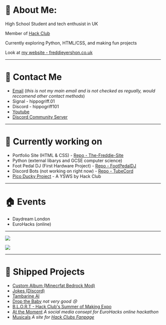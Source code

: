 # 💫 About Me:

High School Student and tech enthusist in UK

Member of [Hack Club](https://hackclub.com/)

Currently exploring Python, HTML/CSS, and making fun projects

Look at [my website - freddieyershon.co.uk](freddieyershon.co.uk)

---

# 📱 Contact Me

- [Email](mailto:hippogriff@hackclub.app) (_this is not my main email and is not checked as regually, would reccomend other contact methods_)
- Signal - hippogriff.01
- Discord - hippogriff101
- [Youtube](https://www.youtube.com/@Hippogriff1)
- [Discord Community Server](https://discord.gg/dJcnYV2eDd)
---


# 🧠 __Currently working on__

- Portfolio Site (HTML & CSS) - [Repo - The-Freddie-Site](https://github.com/hippogriff101/The-Freddie-Site)
- Python (external libarys and GCSE computer science)
- Foot Pedal DJ (First Hardware Project) - [Repo - FootPedalDJ](https://github.com/hippogriff101/FootPedalDJ)
- Discord Bots (not working on right now) - [Repo - TubeCord](https://github.com/hippogriff101/TubeCord)
- [Pico Ducky Project](https://picoducky.hackclub.com/) - A YSWS by Hack Club

---

# 🏠 __Events__

- Daydream London
- EuroHacks (online)

---

![](https://github-readme-stats.vercel.app/api/top-langs/?username=Hippogriff101&theme=dark&hide_border=false&include_all_commits=false&count_private=false&layout=compact)

![](https://github-readme-stats.hackclub.dev/api/wakatime?username=669&api_domain=hackatime.hackclub.com&theme=darcula&custom_title=Hackatime+Stats&layout=compact&cache_seconds=0&langs_count=8)


---

# 🚢 __Shipped Projects__

- [Custom Album (Minecrfat Bedrock Mod)](https://github.com/hippogriff101/Custom-Album-Minecraft-/releases/tag/v1.0.0)
- [Jokes (Discord)](https://github.com/hippogriff101/Jokes/releases/tag/v1)
- [Tambarine AI](https://github.com/hippogriff101/Tambarine-AI/releases/tag/v2.0.1)
- [Drop the Baby](https://hippogriff101.itch.io/bye)  _not very good 😢_
- [B.L.O.R.T - Hack Club's Summer of Making Expo](https://island.hackclub.com/scenes/71)
- [At the Moment](https://hippogriff101.github.io/At-the-Moment/)  _A social media consept for EuroHacks online hackathon_
- [Musicals](https://hippogriff101.github.io/Musicals/) _A site for [Hack Clubs Fanpage](https://fanpage.hackclub.com/)_
